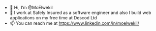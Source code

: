 - 👋 Hi, I’m @MoElwekil
- 🌱 I work at Safely Insured as a software engineer and also I build web applications on my free time at Descod Ltd
- 📫 You can reach me at https://www.linkedin.com/in/moelwekil/

<!---
MoElwekil/MoElwekil is a ✨ special ✨ repository because its `README.md` (this file) appears on your GitHub profile.
You can click the Preview link to take a look at your changes.
--->

